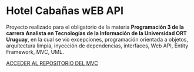 # Hotel Cabañas wEB API

Proyecto realizado para el obligatorio de la materia **Programación 3 de la carrera Analista en Tecnologías de la Información de la Universidad ORT Uruguay**, en la cual se vio excepciones, programación orientada a objetos, arquitectura limpia, inyección de dependencias, interfaces, Web API, Entity Framework, MVC, UML.

[ACCEDER AL REPOSITORIO DEL MVC](https://github.com/guillermomontecoral/hotel-cabanias-mvc)
